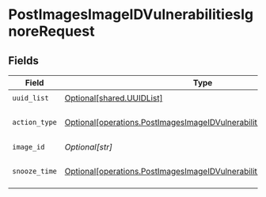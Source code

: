 # PostImagesImageIDVulnerabilitiesIgnoreRequest


## Fields

| Field                                                                                                                                                    | Type                                                                                                                                                     | Required                                                                                                                                                 | Description                                                                                                                                              |
| -------------------------------------------------------------------------------------------------------------------------------------------------------- | -------------------------------------------------------------------------------------------------------------------------------------------------------- | -------------------------------------------------------------------------------------------------------------------------------------------------------- | -------------------------------------------------------------------------------------------------------------------------------------------------------- |
| `uuid_list`                                                                                                                                              | [Optional[shared.UUIDList]](undefined/models/shared/uuidlist.md)                                                                                         | :heavy_check_mark:                                                                                                                                       | N/A                                                                                                                                                      |
| `action_type`                                                                                                                                            | [Optional[operations.PostImagesImageIDVulnerabilitiesIgnoreActionType]](undefined/models/operations/postimagesimageidvulnerabilitiesignoreactiontype.md) | :heavy_check_mark:                                                                                                                                       | The ignore action type (ADD/REMOVE)                                                                                                                      |
| `image_id`                                                                                                                                               | *Optional[str]*                                                                                                                                          | :heavy_check_mark:                                                                                                                                       | N/A                                                                                                                                                      |
| `snooze_time`                                                                                                                                            | [Optional[operations.PostImagesImageIDVulnerabilitiesIgnoreSnoozeTime]](undefined/models/operations/postimagesimageidvulnerabilitiesignoresnoozetime.md) | :heavy_minus_sign:                                                                                                                                       | The time to snooze the vulnerability                                                                                                                     |